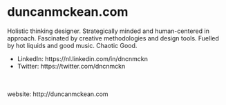 # duncanmckean.com

<p>Holistic thinking designer. Strategically minded and human-centered in approach. Fascinated by creative methodologies and design tools. Fuelled by hot liquids and good music. Chaotic Good.</p>

<ul>
<li>LinkedIn:   https://nl.linkedin.com/in/dncnmckn</li>
<li>Twitter:    https://twitter.com/dncnmckn</li>
</ul>
<br /><br />
website:        http://duncanmckean.com

